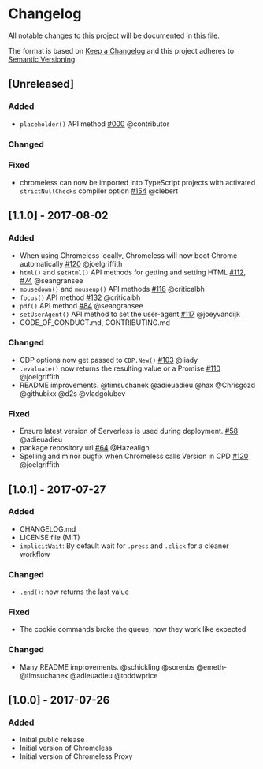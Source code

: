 # Changelog
All notable changes to this project will be documented in this file.

The format is based on [Keep a Changelog](http://keepachangelog.com/en/1.0.0/)
and this project adheres to [Semantic Versioning](http://semver.org/spec/v2.0.0.html).


## [Unreleased]

### Added
- `placeholder()` API method [#000](https://github.com/graphcool/chromeless/pull/000) @contributor

### Changed

### Fixed
- chromeless can now be imported into TypeScript projects with activated `strictNullChecks` compiler option [#154](https://github.com/graphcool/chromeless/pull/154) @clebert


## [1.1.0] - 2017-08-02

### Added
- When using Chromeless locally, Chromeless will now boot Chrome automatically [#120](https://github.com/graphcool/chromeless/pull/120) @joelgriffith
- `html()` and `setHtml()` API methods for getting and setting HTML [#112](https://github.com/graphcool/chromeless/pull/112), [#74](https://github.com/graphcool/chromeless/issues/74) @seangransee
- `mousedown()` and `mouseup()` API methods [#118](https://github.com/graphcool/chromeless/pull/118) @criticalbh
- `focus()` API method [#132](https://github.com/graphcool/chromeless/pull/132) @criticalbh
- `pdf()` API method [#84](https://github.com/graphcool/chromeless/pull/84) @seangransee
- `setUserAgent()` API method to set the user-agent [#117](https://github.com/graphcool/chromeless/pull/117) @joeyvandijk
- CODE_OF_CONDUCT.md, CONTRIBUTING.md

### Changed
- CDP options now get passed to `CDP.New()` [#103](https://github.com/graphcool/chromeless/pull/103) @liady
- `.evaluate()` now returns the resulting value or a Promise [#110](https://github.com/graphcool/chromeless/pull/110) @joelgriffith
- README improvements. @timsuchanek @adieuadieu @hax @Chrisgozd @githubixx @d2s @vladgolubev

### Fixed
- Ensure latest version of Serverless is used during deployment. [#58](https://github.com/graphcool/chromeless/issues/58) @adieuadieu
- package repository url [#64](https://github.com/graphcool/chromeless/pull/64) @Hazealign
- Spelling and minor bugfix when Chromeless calls Version in CPD [#120](https://github.com/graphcool/chromeless/pull/120) @joelgriffith


## [1.0.1] - 2017-07-27
### Added
- CHANGELOG.md
- LICENSE file (MIT)
- `implicitWait`: By default wait for `.press` and `.click` for a cleaner workflow

### Changed
- `.end()`: now returns the last value

### Fixed
- The cookie commands broke the queue, now they work like expected

### Changed
- Many README improvements. @schickling @sorenbs @emeth- @timsuchanek @adieuadieu @toddwprice


## [1.0.0] - 2017-07-26
### Added
- Initial public release
- Initial version of Chromeless
- Initial version of Chromeless Proxy
